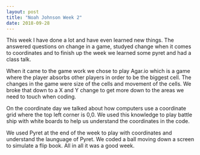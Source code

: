 ```yaml
---
layout: post
title: "Noah Johnson Week 2"
date: 2018-09-28
---
```

 
 This week I have done a lot and have even learned new things. The answered questions on change in a game, studyed change when it comes to coordinates and to finish up the week we learned some pyret and had a class talk.
 
  When it came to the game work we chose to play Agar.io which is a game where the player absorbs other players in order to be the biggest cell. The changes in the game were size of the cells and movement of the cells. We broke that down to a X and Y change to get more down to the areas we need to touch when coding. 
 
  On the coordinate day we talked about how computers use a coordinate grid where the top left corner is 0,0. We used this knowledge to play battle ship with white boards to help us understand the coordinates in the code. 
  
   We used Pyret at the end of the week to play with coordinates and understand the launguage of Pyret. We coded a ball moving down a screen to simulate a flip book. All in all it was a good week.
